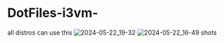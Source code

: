 # DotFiles-i3vm-
all distros can use this 
![2024-05-22_19-32](https://github.com/XAYSitckkBoy/DotFiles-i3vm-/assets/120893280/48b730a2-fb09-424f-bb3f-0aa542fc1c8e)
![2024-05-22_16-49](https://github.com/XAYSitckkBoy/DotFiles-i3vm-/assets/120893280/5442653a-9464-415d-a903-c0d4811a8e71)
shots
